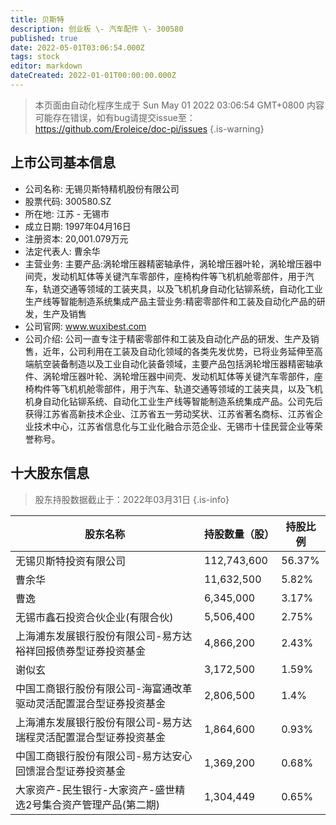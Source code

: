 ```yaml
---
title: 贝斯特
description: 创业板 \- 汽车配件 \- 300580
published: true
date: 2022-05-01T03:06:54.000Z
tags: stock
editor: markdown
dateCreated: 2022-01-01T00:00:00.000Z
---
```


> 本页面由自动化程序生成于 Sun May 01 2022 03:06:54 GMT+0800
> 内容可能存在错误，如有bug请提交issue至：https://github.com/Eroleice/doc-pi/issues
{.is-warning}

## 上市公司基本信息
- 公司名称: 无锡贝斯特精机股份有限公司
- 股票代码: 300580.SZ
- 所在地: 江苏 - 无锡市
- 成立日期: 1997年04月16日
- 注册资本: 20,001.079万元
- 法定代表人: 曹余华
- 主营业务: 主要产品:涡轮增压器精密轴承件，涡轮增压器叶轮，涡轮增压器中间壳，发动机缸体等关键汽车零部件，座椅构件等飞机机舱零部件，用于汽车，轨道交通等领域的工装夹具，以及飞机机身自动化钻铆系统，自动化工业生产线等智能制造系统集成产品主营业务:精密零部件和工装及自动化产品的研发，生产及销售
- 公司官网: www.wuxibest.com
- 公司介绍: 公司一直专注于精密零部件和工装及自动化产品的研发、生产及销售，近年，公司利用在工装及自动化领域的各类先发优势，已将业务延伸至高端航空装备制造以及工业自动化装备领域，主要产品包括涡轮增压器精密轴承件、涡轮增压器叶轮、涡轮增压器中间壳、发动机缸体等关键汽车零部件，座椅构件等飞机机舱零部件，用于汽车、轨道交通等领域的工装夹具，以及飞机机身自动化钻铆系统、自动化工业生产线等智能制造系统集成产品。公司先后获得江苏省高新技术企业、江苏省五一劳动奖状、江苏省著名商标、江苏省企业技术中心，江苏省信息化与工业化融合示范企业、无锡市十佳民营企业等荣誉称号。


## 十大股东信息
> 股东持股数据截止于：2022年03月31日
{.is-info}

| 股东名称 | 持股数量（股） | 持股比例 |
| --- | --- | --- |
| 无锡贝斯特投资有限公司 | 112,743,600 | 56.37% |
| 曹余华 | 11,632,500 | 5.82% |
| 曹逸 | 6,345,000 | 3.17% |
| 无锡市鑫石投资合伙企业(有限合伙) | 5,506,400 | 2.75% |
| 上海浦东发展银行股份有限公司-易方达裕祥回报债券型证券投资基金 | 4,866,200 | 2.43% |
| 谢似玄 | 3,172,500 | 1.59% |
| 中国工商银行股份有限公司-海富通改革驱动灵活配置混合型证券投资基金 | 2,806,500 | 1.4% |
| 上海浦东发展银行股份有限公司-易方达瑞程灵活配置混合型证券投资基金 | 1,864,600 | 0.93% |
| 中国工商银行股份有限公司-易方达安心回馈混合型证券投资基金 | 1,369,200 | 0.68% |
| 大家资产-民生银行-大家资产-盛世精选2号集合资产管理产品(第二期) | 1,304,449 | 0.65% |




